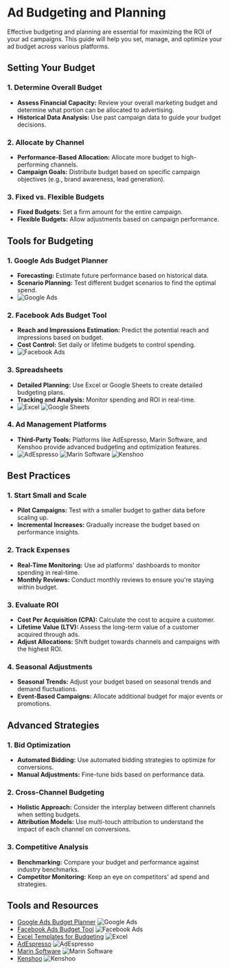# Ad Budgeting and Planning

Effective budgeting and planning are essential for maximizing the ROI of your ad campaigns. This guide will help you set, manage, and optimize your ad budget across various platforms.

## Setting Your Budget

### 1. Determine Overall Budget
- **Assess Financial Capacity:** Review your overall marketing budget and determine what portion can be allocated to advertising.
- **Historical Data Analysis:** Use past campaign data to guide your budget decisions.

### 2. Allocate by Channel
- **Performance-Based Allocation:** Allocate more budget to high-performing channels.
- **Campaign Goals:** Distribute budget based on specific campaign objectives (e.g., brand awareness, lead generation).

### 3. Fixed vs. Flexible Budgets
- **Fixed Budgets:** Set a firm amount for the entire campaign.
- **Flexible Budgets:** Allow adjustments based on campaign performance.

## Tools for Budgeting

### 1. Google Ads Budget Planner
- **Forecasting:** Estimate future performance based on historical data.
- **Scenario Planning:** Test different budget scenarios to find the optimal spend.
- ![Google Ads](https://upload.wikimedia.org/wikipedia/commons/1/1d/Google_Ads_logo.svg)

### 2. Facebook Ads Budget Tool
- **Reach and Impressions Estimation:** Predict the potential reach and impressions based on budget.
- **Cost Control:** Set daily or lifetime budgets to control spending.
- ![Facebook Ads](https://upload.wikimedia.org/wikipedia/commons/5/51/Facebook_f_logo_%282019%29.svg)

### 3. Spreadsheets
- **Detailed Planning:** Use Excel or Google Sheets to create detailed budgeting plans.
- **Tracking and Analysis:** Monitor spending and ROI in real-time.
- ![Excel](https://upload.wikimedia.org/wikipedia/commons/7/73/Microsoft_Excel_2013-2019_logo.svg) ![Google Sheets](https://upload.wikimedia.org/wikipedia/commons/4/49/Google_Sheets_logo_%282014-2020%29.png)

### 4. Ad Management Platforms
- **Third-Party Tools:** Platforms like AdEspresso, Marin Software, and Kenshoo provide advanced budgeting and optimization features.
- ![AdEspresso](https://adespresso.com/wp-content/themes/adespresso/assets/images/adespresso-logo.svg) ![Marin Software](https://upload.wikimedia.org/wikipedia/commons/4/46/Marin_Software_Logo.png) ![Kenshoo](https://upload.wikimedia.org/wikipedia/commons/5/52/Kenshoo_Logo.png)

## Best Practices

### 1. Start Small and Scale
- **Pilot Campaigns:** Test with a smaller budget to gather data before scaling up.
- **Incremental Increases:** Gradually increase the budget based on performance insights.

### 2. Track Expenses
- **Real-Time Monitoring:** Use ad platforms' dashboards to monitor spending in real-time.
- **Monthly Reviews:** Conduct monthly reviews to ensure you're staying within budget.

### 3. Evaluate ROI
- **Cost Per Acquisition (CPA):** Calculate the cost to acquire a customer.
- **Lifetime Value (LTV):** Assess the long-term value of a customer acquired through ads.
- **Adjust Allocations:** Shift budget towards channels and campaigns with the highest ROI.

### 4. Seasonal Adjustments
- **Seasonal Trends:** Adjust your budget based on seasonal trends and demand fluctuations.
- **Event-Based Campaigns:** Allocate additional budget for major events or promotions.

## Advanced Strategies

### 1. Bid Optimization
- **Automated Bidding:** Use automated bidding strategies to optimize for conversions.
- **Manual Adjustments:** Fine-tune bids based on performance data.

### 2. Cross-Channel Budgeting
- **Holistic Approach:** Consider the interplay between different channels when setting budgets.
- **Attribution Models:** Use multi-touch attribution to understand the impact of each channel on conversions.

### 3. Competitive Analysis
- **Benchmarking:** Compare your budget and performance against industry benchmarks.
- **Competitor Monitoring:** Keep an eye on competitors' ad spend and strategies.

## Tools and Resources
- [Google Ads Budget Planner](https://ads.google.com/home/tools/budget-planner/) ![Google Ads](https://upload.wikimedia.org/wikipedia/commons/1/1d/Google_Ads_logo.svg)
- [Facebook Ads Budget Tool](https://www.facebook.com/business/help/1695905243679465) ![Facebook Ads](https://upload.wikimedia.org/wikipedia/commons/5/51/Facebook_f_logo_%282019%29.svg)
- [Excel Templates for Budgeting](https://templates.office.com/en-us/Budgets) ![Excel](https://upload.wikimedia.org/wikipedia/commons/7/73/Microsoft_Excel_2013-2019_logo.svg)
- [AdEspresso](https://adespresso.com/) ![AdEspresso](https://adespresso.com/wp-content/themes/adespresso/assets/images/adespresso-logo.svg)
- [Marin Software](https://www.marinsoftware.com/) ![Marin Software](https://upload.wikimedia.org/wikipedia/commons/4/46/Marin_Software_Logo.png)
- [Kenshoo](https://kenshoo.com/) ![Kenshoo](https://upload.wikimedia.org/wikipedia/commons/5/52/Kenshoo_Logo.png)